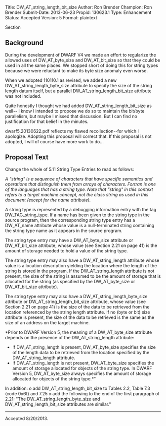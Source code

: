 Title:       DW_AT_string_length_bit_size
Author:      Ron Brender
Champion:    Ron Brender
Submit-Date: 2013-06-23
Propid:      130623.1
Type:        Enhancement
Status:      Accepted
Version:     5
Format:      plaintext

Section 

Background
----------

During the development of DWARF V4 we made an effort to regularize
the allowed uses of DW_AT_byte_size and DW_AT_bit_size so that they
could be used in all the same places. We stopped short of doing this
for string types because we were reluctant to make its byte size
anomaly even worse.

When we adopted 110110.1 as revised, we added a new
DW_AT_string_length_byte_size
attribute to specify the size of the string length datum itself, but a
parallel DW_AT_string_length_bit_size attribute was not included.

Quite honestly I thought we had added DW_AT_string_length_bit_size as well--
I know I intended to propose we do so to maintain the bit/byte parallelism, but
maybe I missed that discussion. But I can find no justification for that
belief in the minutes.

dwarf5.20130622.pdf reflects my flawed recollection--for which I apologize.
Adopting this proposal will correct that. If this proposal is not adopted, I
will of course have more work to do...

Proposal Text
-------------

Change the whole of 5.11 String Type Entries to read as follows:

*A "string" is a sequence of characters that have specific semantics
and operations that distinguish them from arrays of characters. Fortran is 
one of the languages that has a string type. Note that "string" in this 
context refers to a target machine concept, not the class string as used 
in this document (except for the name attribute).*

A string type is represented by a debugging information entry with the tag
DW_TAG_string_type. If a name has been given to the string type in the source
program, then the corresponding string type entry has a DW_AT_name attribute
whose value is a null-terminated string containing the string type name as it
appears in the source program.

The string type entry may have a DW_AT_byte_size attribute or
DW_AT_bit_size attribute, whose value (see Section 2.21 on page 41) is the
amount of storage needed to hold a value of the string type.

The string type entry may also have a DW_AT_string_length attribute whose
value is a location description yielding the location where the length
of the string is stored in the program. If the DW_AT_string_length attribute 
is not present, the size of the string is assumed to be the amount of storage 
that is allocated for the string (as specified by the DW_AT_byte_size or 
DW_AT_bit_size attribute).

The string type entry may also have a DW_AT_string_length_byte_size attribute
or DW_AT_string_length_bit_size attribute, whose value (see Section 2.21 on
page 41) is the size of the data to be retrieved from the location
referenced by the string length attribute. If no (byte or bit) size 
attribute is present, the size of the data to be retrieved is the same as 
the size of an address on the target machine.

*Prior to DWARF Version 5, the meaning of a DW_AT_byte_size attribute 
depends on the presence of the DW_AT_string_length attribute:
 - If DW_AT_string_length is present, DW_AT_byte_size specifies the size of the
   length data to be retrieved from the location specified by the
   DW_AT_string_length attribute.
 - If DW_AT_string_length is not present, DW_AT_byte_size specifies the amount
   of storage allocated for objects of the string type.
In DWARF Version 5, DW_AT_byte_size always specifies the amount of storage
allocated for objects of the string type.*"

In addition:
 o add DW_AT_string_length_bit_size to Tables 2.2, Table 7.3 (code 0x6f)
   and 7.25
 o add the following to the end of the first paragraph of 2.21:
           "The DW_AT_string_length_byte_size and DW_AT_string_length_bit_size
                attributes are similar."

---

Accepted 8/20/2013.
